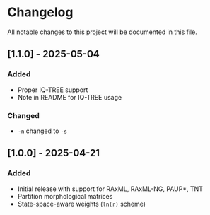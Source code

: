 # Changelog

All notable changes to this project will be documented in this file.

## [1.1.0] - 2025-05-04
### Added
- Proper IQ-TREE support
- Note in README for IQ-TREE usage

### Changed
- `-n` changed to `-s`

## [1.0.0] - 2025-04-21
### Added
- Initial release with support for RAxML, RAxML-NG, PAUP\*, TNT
- Partition morphological matrices
- State-space-aware weights (`ln(r)` scheme)